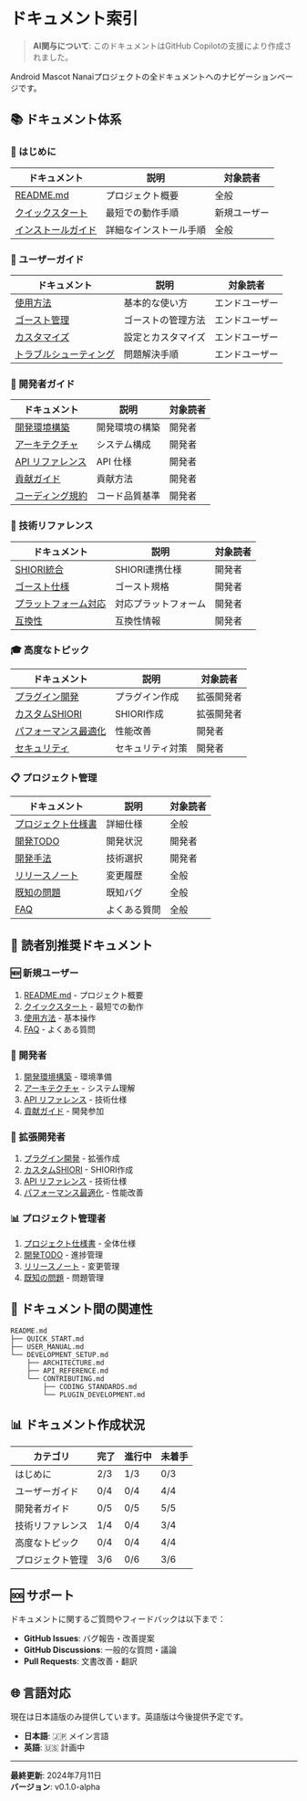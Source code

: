 # ドキュメント索引

> **AI関与について**: このドキュメントはGitHub Copilotの支援により作成されました。

Android Mascot Nanaiプロジェクトの全ドキュメントへのナビゲーションページです。

## 📚 ドキュメント体系

### 🚀 はじめに

| ドキュメント | 説明 | 対象読者 |
|------------|------|----------|
| [README.md](../README.md) | プロジェクト概要 | 全般 |
| [クイックスタート](QUICK_START.md) | 最短での動作手順 | 新規ユーザー |
| [インストールガイド](INSTALLATION.md) | 詳細なインストール手順 | 全般 |

### 👥 ユーザーガイド

| ドキュメント | 説明 | 対象読者 |
|------------|------|----------|
| [使用方法](USER_MANUAL.md) | 基本的な使い方 | エンドユーザー |
| [ゴースト管理](GHOST_MANAGEMENT.md) | ゴーストの管理方法 | エンドユーザー |
| [カスタマイズ](CUSTOMIZATION.md) | 設定とカスタマイズ | エンドユーザー |
| [トラブルシューティング](TROUBLESHOOTING.md) | 問題解決手順 | エンドユーザー |

### 🔧 開発者ガイド

| ドキュメント | 説明 | 対象読者 |
|------------|------|----------|
| [開発環境構築](DEVELOPMENT_SETUP.md) | 開発環境の構築 | 開発者 |
| [アーキテクチャ](ARCHITECTURE.md) | システム構成 | 開発者 |
| [API リファレンス](API_REFERENCE.md) | API 仕様 | 開発者 |
| [貢献ガイド](CONTRIBUTING.md) | 貢献方法 | 開発者 |
| [コーディング規約](CODING_STANDARDS.md) | コード品質基準 | 開発者 |

### 📖 技術リファレンス

| ドキュメント | 説明 | 対象読者 |
|------------|------|----------|
| [SHIORI統合](shiori-integration.md) | SHIORI連携仕様 | 開発者 |
| [ゴースト仕様](GHOST_SPECIFICATIONS.md) | ゴースト規格 | 開発者 |
| [プラットフォーム対応](PLATFORM_SUPPORT.md) | 対応プラットフォーム | 開発者 |
| [互換性](COMPATIBILITY.md) | 互換性情報 | 開発者 |

### 🎓 高度なトピック

| ドキュメント | 説明 | 対象読者 |
|------------|------|----------|
| [プラグイン開発](PLUGIN_DEVELOPMENT.md) | プラグイン作成 | 拡張開発者 |
| [カスタムSHIORI](CUSTOM_SHIORI.md) | SHIORI作成 | 拡張開発者 |
| [パフォーマンス最適化](PERFORMANCE_OPTIMIZATION.md) | 性能改善 | 開発者 |
| [セキュリティ](SECURITY_CONSIDERATIONS.md) | セキュリティ対策 | 開発者 |

### 📋 プロジェクト管理

| ドキュメント | 説明 | 対象読者 |
|------------|------|----------|
| [プロジェクト仕様書](../PROJECT-SPEC.md) | 詳細仕様 | 全般 |
| [開発TODO](../TODO.md) | 開発状況 | 開発者 |
| [開発手法](development-approach.md) | 技術選択 | 開発者 |
| [リリースノート](RELEASE_NOTES.md) | 変更履歴 | 全般 |
| [既知の問題](KNOWN_ISSUES.md) | 既知バグ | 全般 |
| [FAQ](FAQ.md) | よくある質問 | 全般 |

## 🎯 読者別推奨ドキュメント

### 🆕 新規ユーザー

1. [README.md](../README.md) - プロジェクト概要
2. [クイックスタート](QUICK_START.md) - 最短での動作
3. [使用方法](USER_MANUAL.md) - 基本操作
4. [FAQ](FAQ.md) - よくある質問

### 🔧 開発者

1. [開発環境構築](DEVELOPMENT_SETUP.md) - 環境準備
2. [アーキテクチャ](ARCHITECTURE.md) - システム理解
3. [API リファレンス](API_REFERENCE.md) - 技術仕様
4. [貢献ガイド](CONTRIBUTING.md) - 開発参加

### 🎨 拡張開発者

1. [プラグイン開発](PLUGIN_DEVELOPMENT.md) - 拡張作成
2. [カスタムSHIORI](CUSTOM_SHIORI.md) - SHIORI作成
3. [API リファレンス](API_REFERENCE.md) - 技術仕様
4. [パフォーマンス最適化](PERFORMANCE_OPTIMIZATION.md) - 性能改善

### 📊 プロジェクト管理者

1. [プロジェクト仕様書](../PROJECT-SPEC.md) - 全体仕様
2. [開発TODO](../TODO.md) - 進捗管理
3. [リリースノート](RELEASE_NOTES.md) - 変更管理
4. [既知の問題](KNOWN_ISSUES.md) - 問題管理

## 🔗 ドキュメント間の関連性

```
README.md
├── QUICK_START.md
├── USER_MANUAL.md
└── DEVELOPMENT_SETUP.md
    ├── ARCHITECTURE.md
    ├── API_REFERENCE.md
    └── CONTRIBUTING.md
        ├── CODING_STANDARDS.md
        └── PLUGIN_DEVELOPMENT.md
```

## 📊 ドキュメント作成状況

| カテゴリ | 完了 | 進行中 | 未着手 |
|----------|------|--------|--------|
| はじめに | 2/3 | 1/3 | 0/3 |
| ユーザーガイド | 0/4 | 0/4 | 4/4 |
| 開発者ガイド | 0/5 | 0/5 | 5/5 |
| 技術リファレンス | 1/4 | 0/4 | 3/4 |
| 高度なトピック | 0/4 | 0/4 | 4/4 |
| プロジェクト管理 | 3/6 | 0/6 | 3/6 |

## 🆘 サポート

ドキュメントに関するご質問やフィードバックは以下まで：

- **GitHub Issues**: バグ報告・改善提案
- **GitHub Discussions**: 一般的な質問・議論
- **Pull Requests**: 文書改善・翻訳

## 🌐 言語対応

現在は日本語版のみ提供しています。英語版は今後提供予定です。

- **日本語**: 🇯🇵 メイン言語
- **英語**: 🇺🇸 計画中

---

**最終更新**: 2024年7月11日  
**バージョン**: v0.1.0-alpha